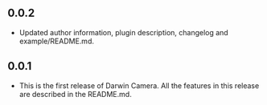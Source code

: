 ## 0.0.2

* Updated author information, plugin description, changelog and example/README.md.

## 0.0.1

* This is the first release of Darwin Camera. All the features in this release are described in the README.md.
